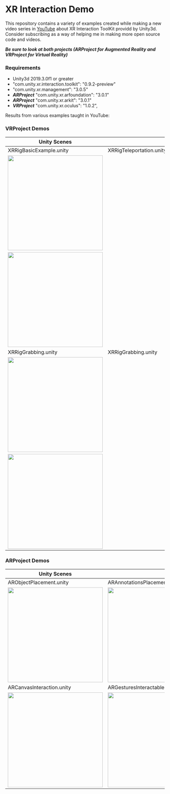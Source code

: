 # XR Interaction Demo
This repository contains a variety of examples created while making a new video series in [YouTube](https://www.youtube.com/playlist?list=PLQMQNmwN3Fvx2d7uNxMkVOs1aUV-vxrlf) about XR Interaction ToolKit providd by Unity3d. Consider subscribing as a way of helping me in making more open source code and videos.

***Be sure to look at both projects (ARProject for Augmented Reality and VRProject for Virtual Reality)***

### Requirements

* Unity3d 2019.3.0f1 or greater
* "com.unity.xr.interaction.toolkit": "0.9.2-preview"
* "com.unity.xr.management": "3.0.5"
* ***ARProject*** "com.unity.xr.arfoundation": "3.0.1"
* ***ARProject*** "com.unity.xr.arkit": "3.0.1"
* ***VRProject*** "com.unity.xr.oculus": "1.0.2",

Results from various examples taught in YouTube:

### VRProject Demos

|Unity Scenes||
|---|---|
|XRRigBasicExample.unity|XRRigTeleportation.unity|
|<img src="https://github.com/dilmerv/XRInteractionDemo/blob/master/docs/images/xrrigbasicexample.gif" width="300">|
<img src="https://github.com/dilmerv/XRInteractionDemo/blob/master/docs/images/xrrigteleportation.gif" width="300">|
|XRRigGrabbing.unity|XRRigGrabbing.unity|
|<img src="https://github.com/dilmerv/XRInteractionDemo/blob/master/docs/images/xrgrab_1.gif" width="300">|
<img src="https://github.com/dilmerv/XRInteractionDemo/blob/master/docs/images/xrgrab_2.gif" width="300">|

### ARProject Demos

|Unity Scenes||
|---|---|
|ARObjectPlacement.unity|ARAnnotationsPlacement.unity|
|<img src="https://github.com/dilmerv/XRInteractionDemo/blob/master/docs/images/arobjectplacement.gif" width="300">|<img src="https://github.com/dilmerv/XRInteractionDemo/blob/master/docs/images/arannotationsplacement.gif" width="300">|
|ARCanvasInteraction.unity|ARGesturesInteractableLog.unity|
|<img src="https://github.com/dilmerv/XRInteractionDemo/blob/master/docs/images/arcanvasinteraction.gif" width="300">|<img src="https://github.com/dilmerv/XRInteractionDemo/blob/master/docs/images/argesturesinteractablelog.gif" width="300">|